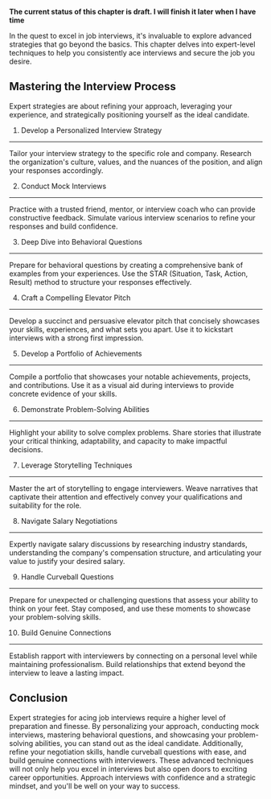 **The current status of this chapter is draft. I will finish it later when I have time**

In the quest to excel in job interviews, it's invaluable to explore advanced strategies that go beyond the basics. This chapter delves into expert-level techniques to help you consistently ace interviews and secure the job you desire.

Mastering the Interview Process
-------------------------------

Expert strategies are about refining your approach, leveraging your experience, and strategically positioning yourself as the ideal candidate.

1. Develop a Personalized Interview Strategy
--------------------------------------------

Tailor your interview strategy to the specific role and company. Research the organization's culture, values, and the nuances of the position, and align your responses accordingly.

2. Conduct Mock Interviews
--------------------------

Practice with a trusted friend, mentor, or interview coach who can provide constructive feedback. Simulate various interview scenarios to refine your responses and build confidence.

3. Deep Dive into Behavioral Questions
--------------------------------------

Prepare for behavioral questions by creating a comprehensive bank of examples from your experiences. Use the STAR (Situation, Task, Action, Result) method to structure your responses effectively.

4. Craft a Compelling Elevator Pitch
------------------------------------

Develop a succinct and persuasive elevator pitch that concisely showcases your skills, experiences, and what sets you apart. Use it to kickstart interviews with a strong first impression.

5. Develop a Portfolio of Achievements
--------------------------------------

Compile a portfolio that showcases your notable achievements, projects, and contributions. Use it as a visual aid during interviews to provide concrete evidence of your skills.

6. Demonstrate Problem-Solving Abilities
----------------------------------------

Highlight your ability to solve complex problems. Share stories that illustrate your critical thinking, adaptability, and capacity to make impactful decisions.

7. Leverage Storytelling Techniques
-----------------------------------

Master the art of storytelling to engage interviewers. Weave narratives that captivate their attention and effectively convey your qualifications and suitability for the role.

8. Navigate Salary Negotiations
-------------------------------

Expertly navigate salary discussions by researching industry standards, understanding the company's compensation structure, and articulating your value to justify your desired salary.

9. Handle Curveball Questions
-----------------------------

Prepare for unexpected or challenging questions that assess your ability to think on your feet. Stay composed, and use these moments to showcase your problem-solving skills.

10. Build Genuine Connections
-----------------------------

Establish rapport with interviewers by connecting on a personal level while maintaining professionalism. Build relationships that extend beyond the interview to leave a lasting impact.

Conclusion
----------

Expert strategies for acing job interviews require a higher level of preparation and finesse. By personalizing your approach, conducting mock interviews, mastering behavioral questions, and showcasing your problem-solving abilities, you can stand out as the ideal candidate. Additionally, refine your negotiation skills, handle curveball questions with ease, and build genuine connections with interviewers. These advanced techniques will not only help you excel in interviews but also open doors to exciting career opportunities. Approach interviews with confidence and a strategic mindset, and you'll be well on your way to success.
